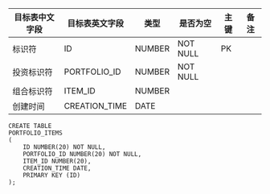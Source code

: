<!--sec data-title="投资组合与个体关联表" data-id="section0" data-show=true ces-->

| 目标表中文字段 | 目标表英文字段       | 类型     | 是否为空     | 主键   | 备注   |
| ------- | ------------- | ------ | -------- | ---- | ---- |
| 标识符     | ID            | NUMBER | NOT NULL | PK   |      |
| 投资标识符   | PORTFOLIO_ID  | NUMBER | NOT NULL |      |      |
| 组合标识符   | ITEM_ID       | NUMBER |          |      |      |
| 创建时间    | CREATION_TIME | DATE   |          |      |      |
<!--endsec-->

<!--sec data-title="DDL" data-id="section1" data-show=true ces-->

    CREATE TABLE
    PORTFOLIO_ITEMS
    (
        ID NUMBER(20) NOT NULL,
        PORTFOLIO_ID NUMBER(20) NOT NULL,
        ITEM_ID NUMBER(20),
        CREATION_TIME DATE,
        PRIMARY KEY (ID)
    );
<!--endsec-->

